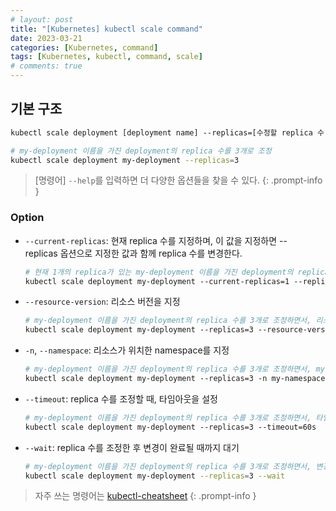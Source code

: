 ```yaml
---
# layout: post
title: "[Kubernetes] kubectl scale command"
date: 2023-03-21
categories: [Kubernetes, command]
tags: [Kubernetes, kubectl, command, scale]
# comments: true
---
```


## 기본 구조

```bash
kubectl scale deployment [deployment name] --replicas=[수정할 replica 수]

# my-deployment 이름을 가진 deployment의 replica 수를 3개로 조정
kubectl scale deployment my-deployment --replicas=3
```

> [명령어] `--help`를 입력하면 더 다양한 옵션들을 찾을 수 있다.
{: .prompt-info }

### Option

- `--current-replicas`: 현재 replica 수를 지정하며, 이 값을 지정하면 --replicas 옵션으로 지정한 값과 함께 replica 수를 변경한다.
    ```bash
    # 현재 1개의 replica가 있는 my-deployment 이름을 가진 deployment의 replica 수를 3개로 조정
    kubectl scale deployment my-deployment --current-replicas=1 --replicas=3
    ```

- `--resource-version`: 리소스 버전을 지정
    ```bash
    # my-deployment 이름을 가진 deployment의 replica 수를 3개로 조정하면서, 리소스 버전을 4로 지정
    kubectl scale deployment my-deployment --replicas=3 --resource-version=4
    ```

- `-n`, `--namespace`: 리소스가 위치한 namespace를 지정
    ```bash
    # my-deployment 이름을 가진 deployment의 replica 수를 3개로 조정하면서, my-namespace namespace에 위치한 리소스를 조정
    kubectl scale deployment my-deployment --replicas=3 -n my-namespace 
    ```

- `--timeout`: replica 수를 조정할 때, 타임아웃을 설정
    ```bash
    # my-deployment 이름을 가진 deployment의 replica 수를 3개로 조정하면서, 타임아웃을 60초로 설정
    kubectl scale deployment my-deployment --replicas=3 --timeout=60s
    ```

- `--wait`: replica 수를 조정한 후 변경이 완료될 때까지 대기
    ```bash
    # my-deployment 이름을 가진 deployment의 replica 수를 3개로 조정하면서, 변경이 완료될 때까지 대기
    kubectl scale deployment my-deployment --replicas=3 --wait
    ```

> 자주 쓰는 명령어는 [kubectl-cheatsheet](https://kubernetes.io/docs/reference/kubectl/cheatsheet/)
{: .prompt-info }